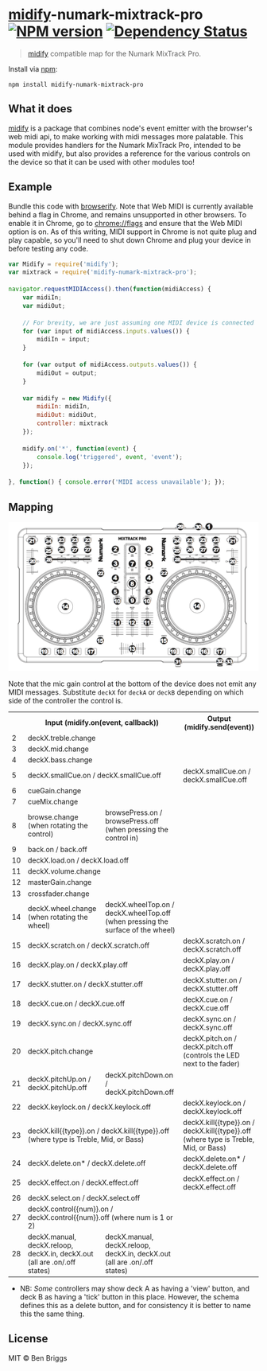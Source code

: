 # [midify]-numark-mixtrack-pro [![NPM version](https://badge.fury.io/js/midify-numark-mixtrack-pro.svg)](http://badge.fury.io/js/midify-numark-mixtrack-pro) [![Dependency Status](https://gemnasium.com/ben-eb/midify-numark-mixtrack-pro.svg)](https://gemnasium.com/ben-eb/midify-numark-mixtrack-pro)

> [midify] compatible map for the Numark MixTrack Pro.

Install via [npm](https://npmjs.org/package/midify-numark-mixtrack-pro):

```
npm install midify-numark-mixtrack-pro
```

## What it does

[midify] is a package that combines node's event emitter with the browser's web midi api, to make working with midi messages more palatable. This module provides handlers for the Numark MixTrack Pro, intended to be used with midify, but also provides a reference for the various controls on the device so that it can be used with other modules too!

## Example

Bundle this code with [browserify](https://github.com/substack/node-browserify). Note that Web MIDI is currently available behind a flag in Chrome, and remains unsupported in other browsers. To enable it in Chrome, go to [chrome://flags](chrome://flags) and ensure that the Web MIDI option is on. As of this writing, MIDI support in Chrome is not quite plug and play capable, so you'll need to shut down Chrome and plug your device in before testing any code.

```js
var Midify = require('midify');
var mixtrack = require('midify-numark-mixtrack-pro');

navigator.requestMIDIAccess().then(function(midiAccess) {
    var midiIn;
    var midiOut;

    // For brevity, we are just assuming one MIDI device is connected
    for (var input of midiAccess.inputs.values()) {
        midiIn = input;
    }

    for (var output of midiAccess.outputs.values()) {
        midiOut = output;
    }

    var midify = new Midify({
        midiIn: midiIn,
        midiOut: midiOut,
        controller: mixtrack
    });

    midify.on('*', function(event) {
        console.log('triggered', event, 'event');
    });

}, function() { console.error('MIDI access unavailable'); });
```

## Mapping

![mixtrack](mixtrack.png)

Note that the mic gain control at the bottom of the device does not emit any MIDI messages. Substitute `deckX` for `deckA` or `deckB` depending on which side of the controller the control is.

<table>
    <tr>
        <th></th>
        <th colspan="2">Input (midify.on(event, callback))</th>
        <th colspan="2">Output (midify.send(event))</th>
    </tr>
    <tr>
        <td>2</td>
        <td colspan="2">deckX.treble.change</td>
        <td colspan="2"></td>
    </tr>
    <tr>
        <td>3</td>
        <td colspan="2">deckX.mid.change</td>
        <td colspan="2"></td>
    </tr>
    <tr>
        <td>4</td>
        <td colspan="2">deckX.bass.change</td>
        <td colspan="2"></td>
    </tr>
    <tr>
        <td>5</td>
        <td colspan="2">deckX.smallCue.on / deckX.smallCue.off</td>
        <td colspan="2">deckX.smallCue.on / deckX.smallCue.off</td>
    </tr>
    <tr>
        <td>6</td>
        <td colspan="2">cueGain.change</td>
        <td colspan="2"></td>
    </tr>
    <tr>
        <td>7</td>
        <td colspan="2">cueMix.change</td>
        <td colspan="2"></td>
    </tr>
    <tr>
        <td>8</td>
        <td>browse.change (when rotating the control)</td>
        <td>browsePress.on / browsePress.off (when pressing the control in)</td>
        <td colspan="2"></td>
    </tr>
    <tr>
        <td>9</td>
        <td colspan="2">back.on / back.off</td>
        <td colspan="2"></td>
    </tr>
    <tr>
        <td>10</td>
        <td colspan="2">deckX.load.on / deckX.load.off</td>
        <td colspan="2"></td>
    </tr>
    <tr>
        <td>11</td>
        <td colspan="2">deckX.volume.change</td>
        <td colspan="2"></td>
    </tr>
    <tr>
        <td>12</td>
        <td colspan="2">masterGain.change</td>
        <td colspan="2"></td>
    </tr>
    <tr>
        <td>13</td>
        <td colspan="2">crossfader.change</td>
        <td colspan="2"></td>
    </tr>
    <tr>
        <td>14</td>
        <td>deckX.wheel.change (when rotating the wheel)</td>
        <td>deckX.wheelTop.on / deckX.wheelTop.off (when pressing the surface of the wheel)</td>
        <td colspan="2"></td>
    </tr>
    <tr>
        <td>15</td>
        <td colspan="2">deckX.scratch.on / deckX.scratch.off</td>
        <td colspan="2">deckX.scratch.on / deckX.scratch.off</td>
    </tr>
    <tr>
        <td>16</td>
        <td colspan="2">deckX.play.on / deckX.play.off</td>
        <td colspan="2">deckX.play.on / deckX.play.off</td>
    </tr>
    <tr>
        <td>17</td>
        <td colspan="2">deckX.stutter.on / deckX.stutter.off</td>
        <td colspan="2">deckX.stutter.on / deckX.stutter.off</td>
    </tr>
    <tr>
        <td>18</td>
        <td colspan="2">deckX.cue.on / deckX.cue.off</td>
        <td colspan="2">deckX.cue.on / deckX.cue.off</td>
    </tr>
    <tr>
        <td>19</td>
        <td colspan="2">deckX.sync.on / deckX.sync.off</td>
        <td colspan="2">deckX.sync.on / deckX.sync.off</td>
    </tr>
    <tr>
        <td>20</td>
        <td colspan="2">deckX.pitch.change</td>
        <td colspan="2">deckX.pitch.on / deckX.pitch.off (controls the LED next to the fader)</td>
    </tr>
    <tr>
        <td>21</td>
        <td>deckX.pitchUp.on / deckX.pitchUp.off</td>
        <td>deckX.pitchDown.on / deckX.pitchDown.off</td>
        <td colspan="2"></td>
    </tr>
    <tr>
        <td>22</td>
        <td colspan="2">deckX.keylock.on / deckX.keylock.off</td>
        <td colspan="2">deckX.keylock.on / deckX.keylock.off</td>
    </tr>
    <tr>
        <td>23</td>
        <td colspan="2">deckX.kill{{type}}.on / deckX.kill{{type}}.off (where type is Treble, Mid, or Bass)</td>
        <td colspan="2">deckX.kill{{type}}.on / deckX.kill{{type}}.off (where type is Treble, Mid, or Bass)</td>
    </tr>
    <tr>
        <td>24</td>
        <td colspan="2">deckX.delete.on* / deckX.delete.off</td>
        <td colspan="2">deckX.delete.on* / deckX.delete.off</td>
    </tr>
    <tr>
        <td>25</td>
        <td colspan="2">deckX.effect.on / deckX.effect.off</td>
        <td colspan="2">deckX.effect.on / deckX.effect.off</td>
    </tr>
    <tr>
        <td>26</td>
        <td colspan="2">deckX.select.on / deckX.select.off</td>
        <td colspan="2"></td>
    </tr>
    <tr>
        <td>27</td>
        <td colspan="2">deckX.control{{num}}.on / deckX.control{{num}}.off (where num is 1 or 2)</td>
        <td colspan="2"></td>
    </tr>
    <tr>
        <td>28</td>
        <td>deckX.manual, deckX.reloop, deckX.in, deckX.out (all are .on/.off states)</td>
        <td>deckX.manual, deckX.reloop, deckX.in, deckX.out (all are .on/.off states)</td>
    </tr>
</table>

* NB: *Some* controllers may show deck A as having a 'view' button, and deck B as having a 'tick' button in this place. However, the schema defines this as a delete button, and for consistency it is better to name this the same thing.

## License

MIT © Ben Briggs

[midify]: https://github.com/ben-eb/midify
